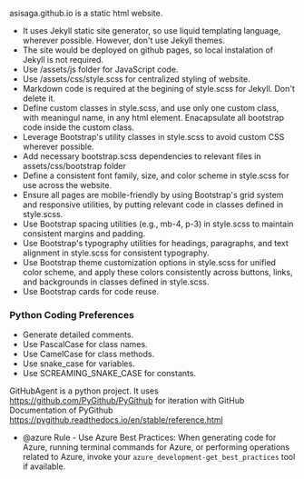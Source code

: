 asisaga.github.io is a static html website.
- It uses Jekyll static site generator, so use liquid templating language, wherever possible. However, don't use Jekyll themes.
- The site would be deployed on github pages, so local instalation of Jekyll is not required.
- Use /assets/js folder for JavaScript code.
- Use /assets/css/style.scss for centralized styling of website.
- Markdown code is required at the begining of style.scss for Jekyll. Don't delete it.
- Define custom classes in style.scss, and use only one custom class, with meaningul name, in any html element. Enacapsulate all bootstrap code inside the custom class.
- Leverage Bootstrap's utility classes in style.scss to avoid custom CSS wherever possible.
- Add necessary bootstrap.scss dependencies to relevant files in assets/css/bootstrap folder
- Define a consistent font family, size, and color scheme in style.scss for use across the website.
- Ensure all pages are mobile-friendly by using Bootstrap's grid system and responsive utilities, by putting relevant code in classes defined in style.scss.
- Use Bootstrap spacing utilities (e.g., mb-4, p-3) in style.scss to maintain consistent margins and padding.
- Use Bootstrap's typography utilities for headings, paragraphs, and text alignment in style.scss for consistent typography.
- Use Bootstrap theme customization options in style.scss for unified color scheme, and apply these colors consistently across buttons, links, and backgrounds in classes defined in style.scss.
- Use Bootstrap cards for code reuse.



### Python Coding Preferences
- Generate detailed comments.
- Use PascalCase for class names.
- Use CamelCase for class methods.
- Use snake_case for variables.
- Use SCREAMING_SNAKE_CASE for constants.



GitHubAgent is a python project.
It uses https://github.com/PyGithub/PyGithub for iteration with GitHub
Documentation of PyGithub https://pygithub.readthedocs.io/en/stable/reference.html

- @azure Rule - Use Azure Best Practices: When generating code for Azure, running terminal commands for Azure, or performing operations related to Azure, invoke your `azure_development-get_best_practices` tool if available.